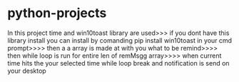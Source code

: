 # python-projects
In this project time and win10toast library are used>>>
if you dont have this library install you can install by comanding pip install win10toast in your cmd prompt>>>>
then a a array is made at with you what to be remind>>>>
then while loop is run  for entire len of remMsgg array>>>>
when current time hits the your selected time while loop break and notification is send on your desktop 
